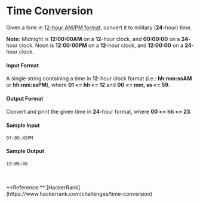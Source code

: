 Time Conversion
===============
Given a time in [12-hour AM/PM format](https://www.hackerrank.com/external_redirect?to=https://en.wikipedia.org/wiki/12-hour_clock), convert it to military (**24**-hour) time.

**Note:** Midnight is **12:00:00AM** on a **12**-hour clock, and **00:00:00** on a **24**-hour clock. Noon is **12:00:00PM** on a **12**-hour clock, and **12:00:00** on a **24**-hour clock.

#### Input Format

A single string containing a time in **12**-hour clock format (i.e.: **hh:mm:ssAM** or **hh:mm:ssPM**), where **01 <= hh <= 12** and **00 <= mm, ss <= 59**.

#### Output Format

Convert and print the given time in **24**-hour format, where **00 <= hh <= 23**.

#### Sample Input
```
07:05:45PM
```
#### Sample Output
```
19:05:45
```
<br>
<br>
**Reference:** [HackerRank](https://www.hackerrank.com/challenges/time-conversion)
